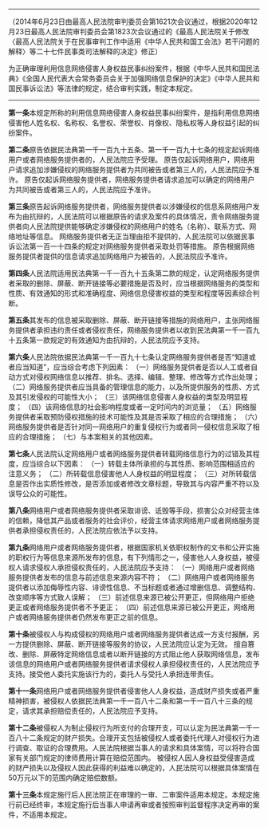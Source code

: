 ___
（2014年6月23日由最高人民法院审判委员会第1621次会议通过，根据2020年12月23日最高人民法院审判委员会第1823次会议通过的《最高人民法院关于修改〈最高人民法院关于在民事审判工作中适用《中华人民共和国工会法》若干问题的解释〉等二十七件民事类司法解释的决定》修正）

为正确审理利用信息网络侵害人身权益民事纠纷案件，根据《中华人民共和国民法典》《全国人民代表大会常务委员会关于加强网络信息保护的决定》《中华人民共和国民事诉讼法》等法律的规定，结合审判实践，制定本规定。
___

**第一条**本规定所称的利用信息网络侵害人身权益民事纠纷案件，是指利用信息网络侵害他人姓名权、名称权、名誉权、荣誉权、肖像权、隐私权等人身权益引起的纠纷案件。

**第二条**原告依据民法典第一千一百九十五条、第一千一百九十七条的规定起诉网络用户或者网络服务提供者的，人民法院应予受理。
原告仅起诉网络用户，网络用户请求追加涉嫌侵权的网络服务提供者为共同被告或者第三人的，人民法院应予准许。
原告仅起诉网络服务提供者，网络服务提供者请求追加可以确定的网络用户为共同被告或者第三人的，人民法院应予准许。

**第三条**原告起诉网络服务提供者，网络服务提供者以涉嫌侵权的信息系网络用户发布为由抗辩的，人民法院可以根据原告的请求及案件的具体情况，责令网络服务提供者向人民法院提供能够确定涉嫌侵权的网络用户的姓名（名称）、联系方式、网络地址等信息。
网络服务提供者无正当理由拒不提供的，人民法院可以依据民事诉讼法第一百一十四条的规定对网络服务提供者采取处罚等措施。
原告根据网络服务提供者提供的信息请求追加网络用户为被告的，人民法院应予准许。

**第四条**人民法院适用民法典第一千一百九十五条第二款的规定，认定网络服务提供者采取的删除、屏蔽、断开链接等必要措施是否及时，应当根据网络服务的类型和性质、有效通知的形式和准确程度、网络信息侵害权益的类型和程度等因素综合判断。

**第五条**其发布的信息被采取删除、屏蔽、断开链接等措施的网络用户，主张网络服务提供者承担违约责任或者侵权责任，网络服务提供者以收到民法典第一千一百九十五条第一款规定的有效通知为由抗辩的，人民法院应予支持。

**第六条**人民法院依据民法典第一千一百九十七条认定网络服务提供者是否“知道或者应当知道”，应当综合考虑下列因素：
（一）网络服务提供者是否以人工或者自动方式对侵权网络信息以推荐、排名、选择、编辑、整理、修改等方式作出处理；
（二）网络服务提供者应当具备的管理信息的能力，以及所提供服务的性质、方式及其引发侵权的可能性大小；
（三）该网络信息侵害人身权益的类型及明显程度；
（四）该网络信息的社会影响程度或者一定时间内的浏览量；
（五）网络服务提供者采取预防侵权措施的技术可能性及其是否采取了相应的合理措施；
（六）网络服务提供者是否针对同一网络用户的重复侵权行为或者同一侵权信息采取了相应的合理措施；
（七）与本案相关的其他因素。

**第七条**人民法院认定网络用户或者网络服务提供者转载网络信息行为的过错及其程度，应当综合以下因素：
（一）转载主体所承担的与其性质、影响范围相适应的注意义务；
（二）所转载信息侵害他人人身权益的明显程度；
（三）对所转载信息是否作出实质性修改，是否添加或者修改文章标题，导致其与内容严重不符以及误导公众的可能性。

**第八条**网络用户或者网络服务提供者采取诽谤、诋毁等手段，损害公众对经营主体的信赖，降低其产品或者服务的社会评价，经营主体请求网络用户或者网络服务提供者承担侵权责任的，人民法院应依法予以支持。

**第九条**网络用户或者网络服务提供者，根据国家机关依职权制作的文书和公开实施的职权行为等信息来源所发布的信息，有下列情形之一，侵害他人人身权益，被侵权人请求侵权人承担侵权责任的，人民法院应予支持：
（一）网络用户或者网络服务提供者发布的信息与前述信息来源内容不符；
（二）网络用户或者网络服务提供者以添加侮辱性内容、诽谤性信息、不当标题或者通过增删信息、调整结构、改变顺序等方式致人误解；
（三）前述信息来源已被公开更正，但网络用户拒绝更正或者网络服务提供者不予更正；
（四）前述信息来源已被公开更正，网络用户或者网络服务提供者仍然发布更正之前的信息。

**第十条**被侵权人与构成侵权的网络用户或者网络服务提供者达成一方支付报酬，另一方提供删除、屏蔽、断开链接等服务的协议，人民法院应认定为无效。
擅自篡改、删除、屏蔽特定网络信息或者以断开链接的方式阻止他人获取网络信息，发布该信息的网络用户或者网络服务提供者请求侵权人承担侵权责任的，人民法院应予支持。接受他人委托实施该行为的，委托人与受托人承担连带责任。

**第十一条**网络用户或者网络服务提供者侵害他人人身权益，造成财产损失或者严重精神损害，被侵权人依据民法典第一千一百八十二条和第一千一百八十三条的规定，请求其承担赔偿责任的，人民法院应予支持。

**第十二条**被侵权人为制止侵权行为所支付的合理开支，可以认定为民法典第一千一百八十二条规定的财产损失。合理开支包括被侵权人或者委托代理人对侵权行为进行调查、取证的合理费用。人民法院根据当事人的请求和具体案情，可以将符合国家有关部门规定的律师费用计算在赔偿范围内。
被侵权人因人身权益受侵害造成的财产损失以及侵权人因此获得的利益难以确定的，人民法院可以根据具体案情在50万元以下的范围内确定赔偿数额。

**第十三条**本规定施行后人民法院正在审理的一审、二审案件适用本规定。本规定施行前已经终审，本规定施行后当事人申请再审或者按照审判监督程序决定再审的案件，不适用本规定。